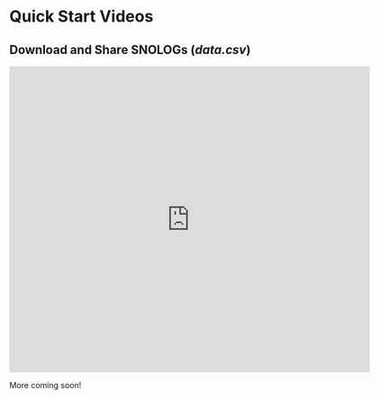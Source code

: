 # Quick Start Videos

## Download and Share SNOLOGs (_data.csv_)

<iframe width="640" height="545" src="https://www.youtube.com/embed/6FmjWUfTF6Q" title="YouTube video player" frameborder="0" allow="accelerometer; autoplay; clipboard-write; encrypted-media; gyroscope; picture-in-picture" allowfullscreen></iframe>

More coming soon!
